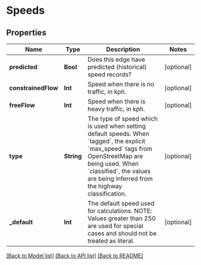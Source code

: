 # Speeds

## Properties
Name | Type | Description | Notes
------------ | ------------- | ------------- | -------------
**predicted** | **Bool** | Does this edge have predicted (historical) speed records? | [optional] 
**constrainedFlow** | **Int** | Speed when there is no traffic, in kph. | [optional] 
**freeFlow** | **Int** | Speed when there is heavy traffic, in kph. | [optional] 
**type** | **String** | The type of speed which is used when setting default speeds. When &#x60;tagged&#x60;, the explicit &#x60;max_speed&#x60; tags from OpenStreetMap are being used. When &#x60;classified&#x60;, the values are being inferred from the highway classification. | [optional] 
**_default** | **Int** | The default speed used for calculations. NOTE: Values greater than 250 are used for special cases and should not be treated as literal. | [optional] 

[[Back to Model list]](../README.md#documentation-for-models) [[Back to API list]](../README.md#documentation-for-api-endpoints) [[Back to README]](../README.md)


